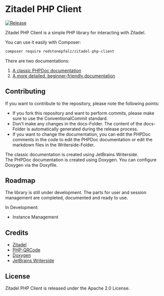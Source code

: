 # Zitadel PHP Client

[![Release](https://github.com/RedstonePfalz/zitadel-php-client/actions/workflows/release.yml/badge.svg?branch=main)](https://github.com/RedstonePfalz/zitadel-php-client/actions/workflows/release.yml)


Zitadel PHP Client is a simple PHP library for interacting with Zitadel.

You can use it easily with Composer:
```Bash
composer require redstonepfalz/zitadel-php-client
```

There are two documentations:

1. [A classic PHPDoc documentation](https://redstonepfalz.github.io/zitadel-php-client/phpdoc)
2. [A more detailed, beginner-friendly documentation](https://redstonepfalz.github.io/zitadel-php-client/classic)

## Contributing

If you want to contribute to the repository, please note the following points:
- If you fork this repository and want to perform commits, please make sure to use the ConventionalCommit standard.
- Don't make any changes in the docs-Folder. The content of the docs-Folder is automatically generated during the release process.
- If you want to change the documentation, you can edit the PHPDoc comments in the code to edit the PHPDoc documentation or edit the markdown files in the Writerside-Folder.

The classic documentation is created using JetBrains Writerside.  
The PHPDoc documentation is created using Doxygen. You can configure Doxygen via the Doxyfile.

## Roadmap
The library is still under development. The parts for user and session management are completed, documented and ready to use.

In Development:
- Instance Management

## Credits

- [Zitadel](https://github.com/zitadel/zitadel)
- [PHP-QRCode](https://github.com/chillerlan/php-qrcode)
- [Doxygen](https://github.com/doxygen/doxygen)
- [JetBrains Writerside](https://www.jetbrains.com/writerside)

## License

Zitadel PHP Client is released under the Apache 2.0 License.

